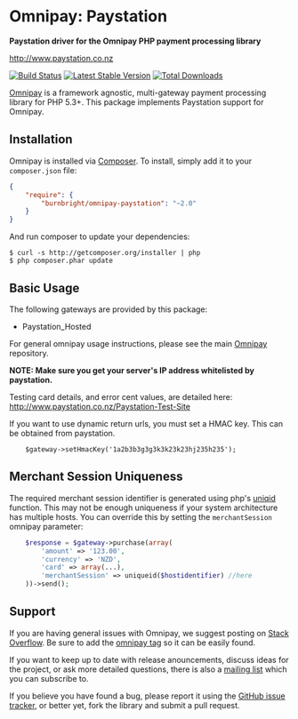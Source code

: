 # Omnipay: Paystation

**Paystation driver for the Omnipay PHP payment processing library**

http://www.paystation.co.nz

[![Build Status](https://travis-ci.org/burnbright/omnipay-paystation.png?branch=master)](https://travis-ci.org/burnbright/omnipay-paystation)
[![Latest Stable Version](https://poser.pugx.org/burnbright/omnipay-paystation/version.png)](https://packagist.org/packages/burnbright/omnipay-paystation)
[![Total Downloads](https://poser.pugx.org/burnbright/omnipay-paystation/d/total.png)](https://packagist.org/packages/burnbright/omnipay-paystation)

[Omnipay](https://github.com/omnipay/omnipay) is a framework agnostic, multi-gateway payment
processing library for PHP 5.3+. This package implements Paystation support for Omnipay.

## Installation

Omnipay is installed via [Composer](http://getcomposer.org/). To install, simply add it
to your `composer.json` file:

```json
{
    "require": {
        "burnbright/omnipay-paystation": "~2.0"
    }
}
```

And run composer to update your dependencies:

    $ curl -s http://getcomposer.org/installer | php
    $ php composer.phar update

## Basic Usage

The following gateways are provided by this package:

* Paystation_Hosted

For general omnipay usage instructions, please see the main [Omnipay](https://github.com/omnipay/omnipay)
repository.

**NOTE: Make sure you get your server's IP address whitelisted by paystation.**

Testing card details, and error cent values, are detailed here: http://www.paystation.co.nz/Paystation-Test-Site

If you want to use dynamic return urls, you must set a HMAC key. This can be obtained from paystation.

```
	$gateway->setHmacKey('1a2b3b3g3g3k3k23k23hj235h235');
```

## Merchant Session Uniqueness

The required merchant session identifier is generated using php's
[uniqid](http://php.net/manual/en/function.uniqid.php) function.
This may not be enough uniqueness if your system architecture has
multiple hosts. You can override this by setting the `merchantSession`
omnipay parameter:

```php
	$response = $gateway->purchase(array(
		'amount' => '123.00',
		'currency' => 'NZD',
		'card' => array(...),
		'merchantSession' => uniqueid($hostidentifier) //here
	))->send();

```

## Support

If you are having general issues with Omnipay, we suggest posting on
[Stack Overflow](http://stackoverflow.com/). Be sure to add the
[omnipay tag](http://stackoverflow.com/questions/tagged/omnipay) so it can be easily found.

If you want to keep up to date with release anouncements, discuss ideas for the project,
or ask more detailed questions, there is also a [mailing list](https://groups.google.com/forum/#!forum/omnipay) which
you can subscribe to.

If you believe you have found a bug, please report it using the [GitHub issue tracker](https://github.com/burnbright/omnipay-paystation/issues), or better yet, fork the library and submit a pull request.
